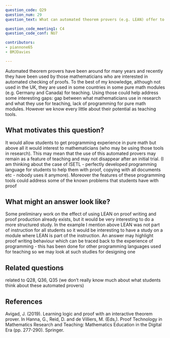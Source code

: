```yaml
---
question_code: Q29 
question_num: 29 
question_text: What can automated theorem provers (e.g. LEAN) offer to the e-assessment of proof comprehension? 

question_code_meeting1: C4 
question_code_conf: NU7 

contributors: 
- piannone65
- BMJDavies

---
```

Automated theorem provers have been around for many years and recently they have been used by those mathematicians who are interested in automated checking of proofs. To the best of my knowledge, although not used in the UK, they are used in some countries in some pure math modules (e.g. Germany and Canada) for teaching. Using those could help address some interesting gaps: gap between what mathematicians use in research and what they use for teaching, lack of programming for pure math modules. However we know every little about their potential as teaching tools. 


## What motivates this question?
It would allow students to get programming experience in pure math but above all it would interest to mathematicians (who may be using those tools in research). This may mean that the use of this automated provers may remain as a feature of teaching  and may not disappear after an initial trial. (I am thinking about the case of ISETL - perfectly developed programming language for students to help them with proof, copying with all documents etc - nobody uses it anymore). Moreover the features of these programming tools could address some of the known problems that students have with proof 

## What might an answer look like?

Some preliminary work on the effect of using LEAN on proof writing and proof production already exists, but it would be very interesting to do a more structured study. In the example I mention above LEAN was not part of instruction for all students so it would be interesting to have a study on a module where LEAN is part of the instruction. An answer may highlight proof writing behaviour which can be traced back to the experience of programming - this has been done for other programming languages used for teaching so we may look at such studies for designing one 

## Related questions

related to Q28, Q36, Q35 (we don’t really know much about what students think about these automated provers)

## References

Avigad, J. (2019). Learning logic and proof with an interactive theorem prover. In Hanna, G., Reid, D. and de Villiers, M. (Eds,). Proof Technology in Mathematics Research and Teaching: Mathematics Education in the Digital Era (pp. 277-290). Springer. 
